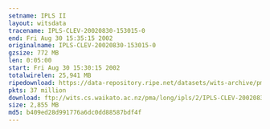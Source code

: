 ```yaml
---
setname: IPLS II
layout: witsdata
tracename: IPLS-CLEV-20020830-153015-0
end: Fri Aug 30 15:35:15 2002
originalname: IPLS-CLEV-20020830-153015-0
gzsize: 772 MB
len: 0:05:00
start: Fri Aug 30 15:30:15 2002
totalwirelen: 25,941 MB
ripedownload: https://data-repository.ripe.net/datasets/wits-archive/pma/long/ipls/2/IPLS-CLEV-20020830-153015-0.gz
pkts: 37 million
download: ftp://wits.cs.waikato.ac.nz/pma/long/ipls/2/IPLS-CLEV-20020830-153015-0.gz
size: 2,855 MB
md5: b409ed28d991776a6dc0dd88587bdf4f
---
```

